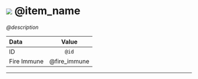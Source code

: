 # <img id="item-icon" src="/mdi-wiki/images/items/@icon_src" /> @item_name

*@description*

|Data|Value|
|:-----|:-----:|
|ID|`@id`|
|Fire Immune|@fire_immune|

---
